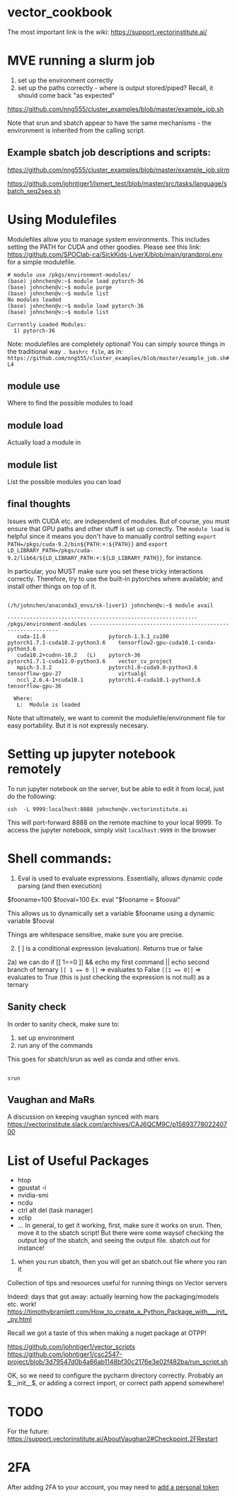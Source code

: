 # vector_cookbook

The most important link is the wiki: https://support.vectorinstitute.ai/

# MVE running a slurm job

1. set up the environment correctly
2. set up the paths correctly - where is output stored/piped? Recall, it should come back "as expected"

https://github.com/nng555/cluster_examples/blob/master/example_job.sh

Note that srun and sbatch appear to have the same mechanisms - the environment is inherited from the calling script.

## Example sbatch job descriptions and scripts:
https://github.com/nng555/cluster_examples/blob/master/example_job.slrm

https://github.com/johntiger1/lxmert_test/blob/master/src/tasks/language/sbatch_seq2seq.sh


# Using Modulefiles
Modulefiles allow you to manage *system* environments. This includes setting the PATH for CUDA and other goodies. Please see this link: 
https://github.com/SPOClab-ca/SickKids-LiverX/blob/main/grandproj.env
for a simple modulefile.

```
# module use /pkgs/environment-modules/
(base) johnchen@v:~$ module load pytorch-36
(base) johnchen@v:~$ module purge
(base) johnchen@v:~$ module list
No modules loaded
(base) johnchen@v:~$ module load pytorch-36
(base) johnchen@v:~$ module list

Currently Loaded Modules:
  1) pytorch-36
```

Note: modulefiles are completely optional! You can simply source things in the traditional way `. bashrc file`, as in: 
`https://github.com/nng555/cluster_examples/blob/master/example_job.sh#L4`

## module use
Where to find the possible modules to load

## module load 
Actually load a module in

## module list
List the possible modules you can load

## final thoughts
Issues with CUDA etc. are independent of modules. But of course, you must ensure that GPU paths and other stuff is set up correctly. The `module load` is helpful since it means you don't have to manually control setting `export PATH=/pkgs/cuda-9.2/bin${PATH:+:${PATH}}` and `export LD_LIBRARY_PATH=/pkgs/cuda-9.2/lib64/${LD_LIBRARY_PATH:+:${LD_LIBRARY_PATH}}`, for instance.

In particular, you MUST make sure you set these tricky interactions correctly. Therefore, try to use the built-in pytorches where available; and install other things on top of it.

```

(/h/johnchen/anaconda3_envs/sk-liver1) johnchen@v:~$ module avail

------------------------------------------------------------ /pkgs/environment-modules ------------------------------------------------------------
   cuda-11.0                    pytorch-1.3.1_cu100              pytorch1.7.1-cuda10.2-python3.6    tensorflow2-gpu-cuda10.1-conda-python3.6
   cuda10.2+cudnn-10.2   (L)    pytorch-36                       pytorch1.7.1-cuda11.0-python3.6    vector_cv_project
   mpich-3.3.2                  pytorch1.0-cuda9.0-python3.6     tensorflow-gpu-27                  virtualgl
   nccl_2.6.4-1+cuda10.1        pytorch1.4-cuda10.1-python3.6    tensorflow-gpu-36

  Where:
   L:  Module is loaded

```

Note that ultimately, we want to commit the modulefile/environment file for easy portability. But it is not expressly necesary.

# Setting up jupyter notebook remotely
To run jupyter notebook on the server, but be able to edit it from local, just do the following:

`ssh  -L 9999:localhost:8888 johnchen@v.vectorinstitute.ai`

This will port-forward 8888 on the remote machine to your local 9999. To access the jupyter notebook, simply visit 
`localhost:9999` in the browser

# Shell commands:
1. Eval is used to evaluate expressions. Essentially, allows dynamic code parsing (and then execution)

$fooname=100 $fooval=100
Ex. eval "$fooname = \$fooval" 

This allows us to dynamically set a variable $fooname using a dynamic variable $fooval

Things are whitespace sensitive, make sure you are precise.

2. [ ] is a conditional expression (evaluation). Returns true or false

2a) we can do if [[ 1==0 ]] && echo my first command || echo second branch of ternary 
`[[ 1 == 0 ]]` => evaluates to False
`[[1 == 0]]`  => evaluates to True (this is just checking the expression is not null)
as a ternary 

## Sanity check
In order to sanity check, make sure to:
1. set up environment
2. run any of the commands

This goes for sbatch/srun as well as conda and other envs. 
```

srun 
```

## Vaughan and MaRs
A discussion on keeping vaughan synced with mars
https://vectorinstitute.slack.com/archives/CAJ6QCM9C/p1589377802240700

# List of Useful Packages
- htop
- gpustat -i
- nvidia-smi
- ncdu
- ctrl alt del (task manager)
- xclip
- ...
In general, to get it working, first, make sure it works on srun. Then, move it to the sbatch script! But there were some waysof checking the output log of the sbatch, and seeing the output file. sbatch.out for instance!

1. when you run sbatch, then you will get an sbatch.out file where you ran it

Collection of tips and resources useful for running things on Vector servers

Indeed: days that got away: actually learning how the packaging/models etc. work! 
https://timothybramlett.com/How_to_create_a_Python_Package_with___init__py.html

Recall we got a taste of this when making a nuget package at OTPP!

https://github.com/johntiger1/vector_scripts
https://github.com/johntiger1/csc2547-project/blob/3d79547d0b4a66ab1148bf30c2176e3e02f482ba/run_script.sh


OK, so we need to configure the pycharm directory correctly. Probably an $__init__$, or adding a correct import, or correct path append somewhere! 

# TODO
For the future: https://support.vectorinstitute.ai/AboutVaughan2#Checkpoint.2FRestart


# 2FA
After adding 2FA to your account, you may need to [add a personal token](https://stackoverflow.com/a/34919582/6395770)
